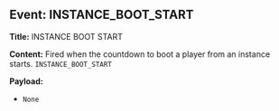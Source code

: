 ## Event: INSTANCE_BOOT_START

**Title:** INSTANCE BOOT START

**Content:**
Fired when the countdown to boot a player from an instance starts.
`INSTANCE_BOOT_START`

**Payload:**
- `None`